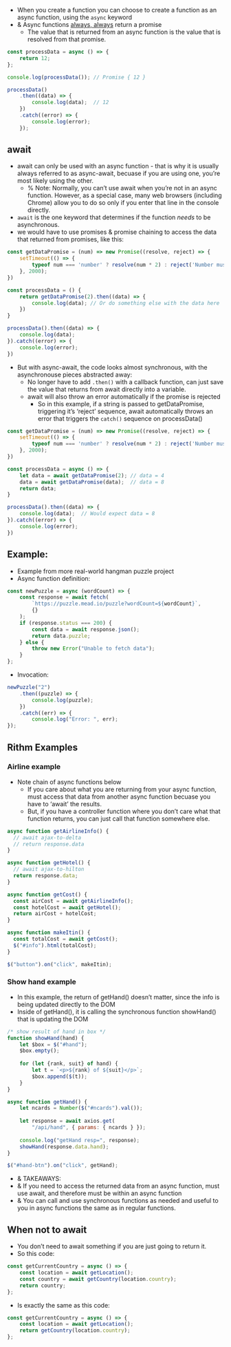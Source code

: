 - When you create a function you can choose to create a function as an async function, using the `async` keyword
- & Async functions <u>always, always</u> return a promise
	- The value that is returned from an async function is the value that is resolved from that promise.
```js
const processData = async () => {
	return 12;
};

console.log(processData()); // Promise { 12 }

processData()
	.then((data) => {
		console.log(data);  // 12
	})
	.catch((error) => {
		console.log(error);
	});
```

## await
- await can only be used with an async function - that is why it is usually always referred to as async-await, becuase if you are using one, you’re most likely using the other. 
	- % Note: Normally, you can’t use await when you’re not in an async function. However, as a special case, many web browsers (including Chrome) allow you to do so only if you enter that line in the console directly.
- `await` is the one keyword that determines if the function *needs* to be asynchronous. 
-  we would have to use promises & promise chaining to access the data that returned from promises, like this:
```js
const getDataPromise = (num) => new Promise((resolve, reject) => {
	setTimeout(() => {
		typeof num === 'number' ? resolve(num * 2) : reject('Number must be provided')
	}, 2000);
})

const processData = () {
	return getDataPromise(2).then((data) => {
		console.log(data); // Or do something else with the data here
	})
}

processData().then((data) => {
	console.log(data);
}).catch((error) => {
	console.log(error);
})
```
- But with async-await, the code looks almost synchronous, with the asynchronouse pieces abstracted away:
	- No longer have to add `.then()` with a callback function, can just save the value that returns from await directly into a variable.
	- await will also throw an error automatically if the promise is rejected
		- So in this example, if a string is passed to getDataPromise, triggering it’s ‘reject’ sequence, await automatically throws an error that triggers the `catch()` sequence on processData()
```js
const getDataPromise = (num) => new Promise((resolve, reject) => {
	setTimeout(() => {
		typeof num === 'number' ? resolve(num * 2) : reject('Number must be provided')
	}, 2000);
})

const processData = async () => {
	let data = await getDataPromise(2); // data = 4
	data = await getDataPromise(data);  // data = 8
	return data;
}

processData().then((data) => {
	console.log(data);  // Would expect data = 8
}).catch((error) => {
	console.log(error);
})
```

## Example:
- Example from more real-world hangman puzzle project
- Async function definition:
```js
const newPuzzle = async (wordCount) => {
	const response = await fetch(
		`https://puzzle.mead.io/puzzle?wordCount=${wordCount}`,
		{}
	);
	if (response.status === 200) {
		const data = await response.json();
		return data.puzzle;
	} else {
		throw new Error("Unable to fetch data");
	}
};
```
- Invocation:
```js
newPuzzle("2")
	.then((puzzle) => {
		console.log(puzzle);
	})
	.catch((err) => {
		console.log("Error: ", err);
});
```

## Rithm Examples

### Airline example
- Note chain of async functions below
	- If you care about what you are returning from your async function, must access that data from another async function becuase you have to ‘await’ the results.
	- But, if you have a controller function where you don’t care what that function returns, you can just call that function somewhere else.
```js
async function getAirlineInfo() {
  // await ajax-to-delta
  // return response.data
}

async function getHotel() {
  // await ajax-to-hilton
  return response.data;
}

async function getCost() {
  const airCost = await getAirlineInfo();
  const hotelCost = await getHotel();
  return airCost + hotelCost;
}

async function makeItin() {
  const totalCost = await getCost();
  $("#info").html(totalCost);
}

$("button").on("click", makeItin);
```

### Show hand example
- In this example, the return of getHand() doesn’t matter, since the info is being updated directly to the DOM
- Inside of getHand(), it is calling the synchronous function showHand() that is updating the DOM
```js
/* show result of hand in box */
function showHand(hand) {
	let $box = $("#hand");
	$box.empty();
	
	for (let {rank, suit} of hand) {
		let t = `<p>${rank} of ${suit}</p>`;
		$box.append($(t));
	}
}

async function getHand() {
	let ncards = Number($("#ncards").val());
	
	let response = await axios.get(
		"/api/hand", { params: { ncards } });
	
	console.log("getHand resp=", response);
	showHand(response.data.hand);
}

$("#hand-btn").on("click", getHand);
```
- & TAKEAWAYS: 
- & If you need to access the returned data from an async function, must use await, and therefore must be within an async function
- & You can call and use synchronous functions as needed and useful to you in async functions the same as in regular functions.


## When not to await
- You don’t need to await something if you are just going to return it.
- So this code:
```js
const getCurrentCountry = async () => {
	const location = await getLocation();
	const country = await getCountry(location.country);
	return country;
};
```
- Is exactly the same as this code:
```js
const getCurrentCountry = async () => {
	const location = await getLocation();
	return getCountry(location.country);
};
```


